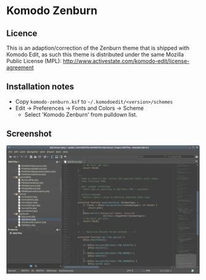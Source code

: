 # Komodo Zenburn

## Licence
This is an adaption/correction of the Zenburn theme that is shipped with Komodo Edit, 
as such this theme is distributed under the same Mozilla Public License (MPL):
http://www.activestate.com/komodo-edit/license-agreement

## Installation notes
- Copy `komodo-zenburn.ksf` to `~/.komodoedit/<version>/schemes`
- Edit -> Preferences -> Fonts and Colors -> Scheme
  - Select 'Komodo Zenburn' from pulldown list.
  
## Screenshot
![Alt text](screenshot.png?raw=true "Komodo Zenburn")
